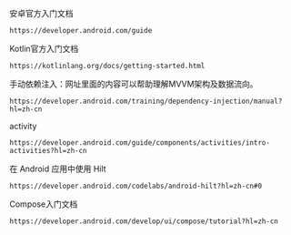 安卓官方入门文档
```
https://developer.android.com/guide
```
Kotlin官方入门文档
```
https://kotlinlang.org/docs/getting-started.html
```
手动依赖注入：网址里面的内容可以帮助理解MVVM架构及数据流向。
```
https://developer.android.com/training/dependency-injection/manual?hl=zh-cn
```
activity
```
https://developer.android.com/guide/components/activities/intro-activities?hl=zh-cn
```
在 Android 应用中使用 Hilt
```
https://developer.android.com/codelabs/android-hilt?hl=zh-cn#0
```
Compose入门文档
```
https://developer.android.com/develop/ui/compose/tutorial?hl=zh-cn
```
